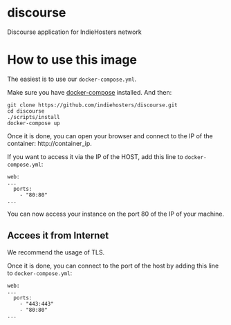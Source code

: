 # discourse
Discourse application for IndieHosters network

# How to use this image

The easiest is to use our `docker-compose.yml`.

Make sure you have [docker-compose](http://docs.docker.com/compose/install/) installed. And then:

```
git clone https://github.com/indiehosters/discourse.git
cd discourse
./scripts/install
docker-compose up
```

Once it is done, you can open your browser and connect to the IP of the container: http://container_ip.

If you want to access it via the IP of the HOST, add this line to `docker-compose.yml`:
```
web:
...
  ports:
    - "80:80"
...
```

You can now access your instance on the port 80 of the IP of your machine.

## Accees it from Internet

We recommend the usage of TLS.

Once it is done, you can connect to the port of the host by adding this line to `docker-compose.yml`:
```
web:
...
  ports:
    - "443:443"
    - "80:80"
...
```
